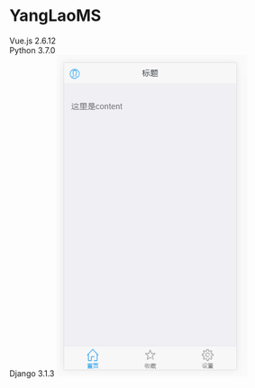 # YangLaoMS
  Vue.js 2.6.12
 <br> Python 3.7.0
 <br> Django 3.1.3
![Image text](https://raw.githubusercontent.com/hongmaju/light7Local/master/img/productShow/20170518152848.png)
